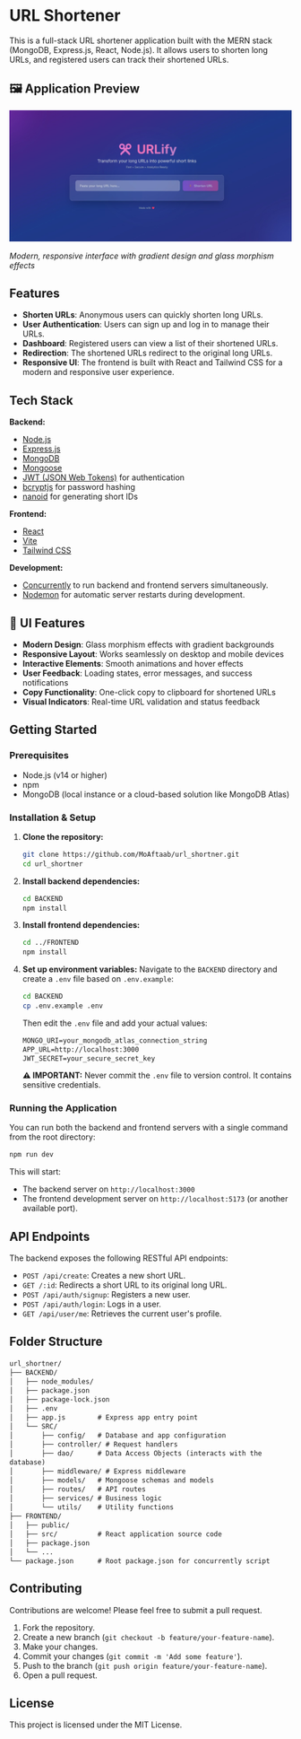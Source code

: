 
# URL Shortener

This is a full-stack URL shortener application built with the MERN stack (MongoDB, Express.js, React, Node.js). It allows users to shorten long URLs, and registered users can track their shortened URLs.

## 🖼️ Application Preview

![URL Shortener UI](assets/ui-screenshot.jpg)

*Modern, responsive interface with gradient design and glass morphism effects*

## Features

-   **Shorten URLs**: Anonymous users can quickly shorten long URLs.
-   **User Authentication**: Users can sign up and log in to manage their URLs.
-   **Dashboard**: Registered users can view a list of their shortened URLs.
-   **Redirection**: The shortened URLs redirect to the original long URLs.
-   **Responsive UI**: The frontend is built with React and Tailwind CSS for a modern and responsive user experience.

## Tech Stack

**Backend:**

-   [Node.js](https://nodejs.org/)
-   [Express.js](https://expressjs.com/)
-   [MongoDB](https://www.mongodb.com/)
-   [Mongoose](https://mongoosejs.com/)
-   [JWT (JSON Web Tokens)](https://jwt.io/) for authentication
-   [bcryptjs](https://www.npmjs.com/package/bcryptjs) for password hashing
-   [nanoid](https://www.npmjs.com/package/nanoid) for generating short IDs

**Frontend:**

-   [React](https://reactjs.org/)
-   [Vite](https://vitejs.dev/)
-   [Tailwind CSS](https://tailwindcss.com/)

**Development:**

-   [Concurrently](https://www.npmjs.com/package/concurrently) to run backend and frontend servers simultaneously.
-   [Nodemon](https://nodemon.io/) for automatic server restarts during development.

## 🎨 UI Features

- **Modern Design**: Glass morphism effects with gradient backgrounds
- **Responsive Layout**: Works seamlessly on desktop and mobile devices
- **Interactive Elements**: Smooth animations and hover effects
- **User Feedback**: Loading states, error messages, and success notifications
- **Copy Functionality**: One-click copy to clipboard for shortened URLs
- **Visual Indicators**: Real-time URL validation and status feedback

## Getting Started

### Prerequisites

-   Node.js (v14 or higher)
-   npm
-   MongoDB (local instance or a cloud-based solution like MongoDB Atlas)

### Installation & Setup

1.  **Clone the repository:**
    ```bash
    git clone https://github.com/MoAftaab/url_shortner.git
    cd url_shortner
    ```

2.  **Install backend dependencies:**
    ```bash
    cd BACKEND
    npm install
    ```

3.  **Install frontend dependencies:**
    ```bash
    cd ../FRONTEND
    npm install
    ```

4.  **Set up environment variables:**
    Navigate to the `BACKEND` directory and create a `.env` file based on `.env.example`:

    ```bash
    cd BACKEND
    cp .env.example .env
    ```

    Then edit the `.env` file and add your actual values:

    ```env
    MONGO_URI=your_mongodb_atlas_connection_string
    APP_URL=http://localhost:3000
    JWT_SECRET=your_secure_secret_key
    ```

    **⚠️ IMPORTANT:** Never commit the `.env` file to version control. It contains sensitive credentials.

### Running the Application

You can run both the backend and frontend servers with a single command from the root directory:

```bash
npm run dev
```

This will start:
- The backend server on `http://localhost:3000`
- The frontend development server on `http://localhost:5173` (or another available port).

## API Endpoints

The backend exposes the following RESTful API endpoints:

-   `POST /api/create`: Creates a new short URL.
-   `GET /:id`: Redirects a short URL to its original long URL.
-   `POST /api/auth/signup`: Registers a new user.
-   `POST /api/auth/login`: Logs in a user.
-   `GET /api/user/me`: Retrieves the current user's profile.

## Folder Structure

```
url_shortner/
├── BACKEND/
│   ├── node_modules/
│   ├── package.json
│   ├── package-lock.json
│   ├── .env
│   ├── app.js        # Express app entry point
│   └── SRC/
│       ├── config/   # Database and app configuration
│       ├── controller/ # Request handlers
│       ├── dao/      # Data Access Objects (interacts with the database)
│       ├── middleware/ # Express middleware
│       ├── models/   # Mongoose schemas and models
│       ├── routes/   # API routes
│       ├── services/ # Business logic
│       └── utils/    # Utility functions
├── FRONTEND/
│   ├── public/
│   ├── src/          # React application source code
│   ├── package.json
│   └── ...
└── package.json      # Root package.json for concurrently script
```

## Contributing

Contributions are welcome! Please feel free to submit a pull request.

1.  Fork the repository.
2.  Create a new branch (`git checkout -b feature/your-feature-name`).
3.  Make your changes.
4.  Commit your changes (`git commit -m 'Add some feature'`).
5.  Push to the branch (`git push origin feature/your-feature-name`).
6.  Open a pull request.

## License

This project is licensed under the MIT License.
